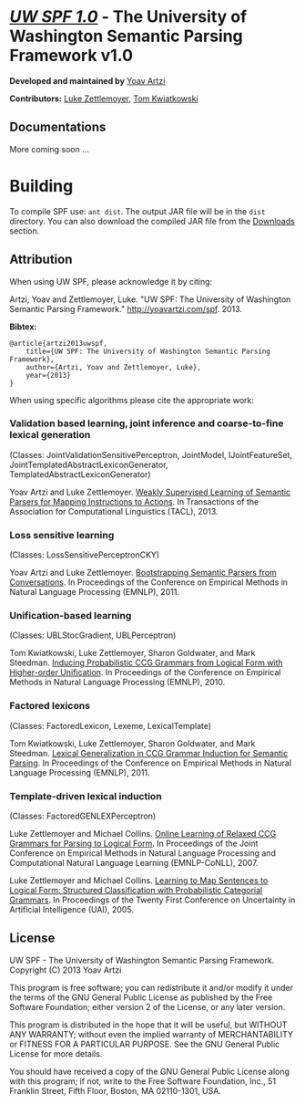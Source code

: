 # [_**UW SPF 1.0**_](http://yoavartzi.com/spf) - The University of Washington Semantic Parsing Framework v1.0

**Developed and maintained by** [Yoav Artzi](http://yoavartzi.com)

**Contributors:** [Luke Zettlemoyer](http://homes.cs.washington.edu/~lsz/), [Tom Kwiatkowski](http://homes.cs.washington.edu/~tomk/)

## Documentations

More coming soon … 

# Building

To compile SPF use: `ant dist`. The output JAR file will be in the `dist` directory. You can also download the compiled JAR file from the [Downloads](https://bitbucket.org/yoavartzi/spf/downloads) section.

## Attribution

When using UW SPF, please acknowledge it by citing:

Artzi, Yoav and Zettlemoyer, Luke. "UW SPF: The University of Washington Semantic Parsing Framework." http://yoavartzi.com/spf.  2013.

**Bibtex:**

    @article{artzi2013uwspf,
        title={UW SPF: The University of Washington Semantic Parsing Framework},
        author={Artzi, Yoav and Zettlemoyer, Luke},
        year={2013}
    }

When using specific algorithms please cite the appropriate work:

### Validation based learning, joint inference and coarse-to-fine lexical generation
(Classes: JointValidationSensitivePerceptron, JointModel, IJointFeatureSet, JointTemplatedAbstractLexiconGenerator, TemplatedAbstractLexiconGenerator)

Yoav Artzi and Luke Zettlemoyer. [Weakly Supervised Learning of Semantic Parsers for Mapping Instructions to Actions](http://yoavartzi.com/pub/az-tacl.2013.pdf). In Transactions of the Association for Computational Linguistics (TACL), 2013.

### Loss sensitive learning
(Classes: LossSensitivePerceptronCKY)

Yoav Artzi and Luke Zettlemoyer. [Bootstrapping Semantic Parsers from Conversations](http://yoavartzi.com/pub/2011.emnlp.az.pdf). In Proceedings of the Conference on Empirical Methods in Natural Language Processing (EMNLP), 2011.

### Unification-based learning
(Classes: UBLStocGradient, UBLPerceptron)

Tom Kwiatkowski, Luke Zettlemoyer, Sharon Goldwater, and Mark Steedman. [Inducing Probabilistic CCG Grammars from Logical Form with Higher-order Unification](http://homes.cs.washington.edu/~lsz/papers/kzgs-emnlp2010.pdf). In Proceedings of the Conference on Empirical Methods in Natural Language Processing (EMNLP), 2010.

### Factored lexicons
(Classes: FactoredLexicon, Lexeme, LexicalTemplate)

Tom Kwiatkowski, Luke Zettlemoyer, Sharon Goldwater, and Mark Steedman. [Lexical Generalization in CCG Grammar Induction for Semantic Parsing](http://homes.cs.washington.edu/~lsz/papers/kzgs-emnlp2011.pdf). In Proceedings of the Conference on Empirical Methods in Natural Language Processing (EMNLP), 2011.

### Template-driven lexical induction
(Classes: FactoredGENLEXPerceptron)

Luke Zettlemoyer and Michael Collins. [Online Learning of Relaxed CCG Grammars for Parsing to Logical Form](http://homes.cs.washington.edu/~lsz/papers/zc-emnlp07.pdf). In Proceedings of the Joint Conference on Empirical Methods in Natural Language Processing and Computational Natural Language Learning (EMNLP-CoNLL), 2007.

Luke Zettlemoyer and Michael Collins. [Learning to Map Sentences to Logical Form: Structured Classification with Probabilistic Categorial Grammars](http://homes.cs.washington.edu/~lsz/papers/zc-uai05.pdf). In Proceedings of the Twenty First Conference on Uncertainty in Artificial Intelligence (UAI), 2005.

## License

UW SPF - The University of Washington Semantic Parsing Framework. Copyright (C) 2013 Yoav Artzi

This program is free software; you can redistribute it and/or modify it under
the terms of the GNU General Public License as published by the Free Software
Foundation; either version 2 of the License, or any later version.

This program is distributed in the hope that it will be useful, but WITHOUT
ANY WARRANTY; without even the implied warranty of MERCHANTABILITY or FITNESS
FOR A PARTICULAR PURPOSE. See the GNU General Public License for more
details.

You should have received a copy of the GNU General Public License along with
this program; if not, write to the Free Software Foundation, Inc., 51
Franklin Street, Fifth Floor, Boston, MA 02110-1301, USA.

